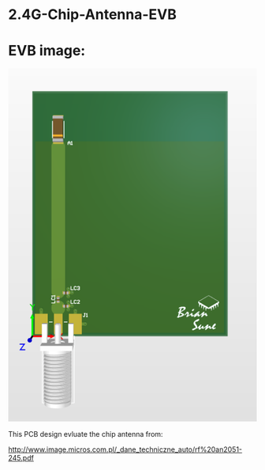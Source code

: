 # 2.4G-Chip-Antenna-EVB

# EVB image:
![Alt text](an205x_evb.PNG?raw=true "Title")

This PCB design evluate the chip antenna from:

http://www.image.micros.com.pl/_dane_techniczne_auto/rf%20an2051-245.pdf



